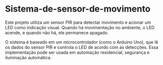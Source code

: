 # Sistema-de-sensor-de-movimento

Este projeto utiliza um sensor PIR para detectar movimento e acionar um LED como indicação visual. Quando há movimentação no ambiente, o LED acende, e quando não há, ele permanece apagado.

O sistema é baseado em um microcontrolador (como o Arduino Uno), que lê os dados do sensor PIR e controla o LED de acordo com as detecções. Essa implementação pode ser usada em automação residencial, segurança e iluminação automática.
